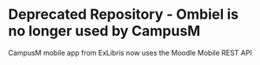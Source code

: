 # Deprecated Repository - Ombiel is no longer used by CampusM

CampusM mobile app from ExLibris now uses the Moodle Mobile REST API
